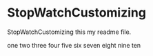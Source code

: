 # StopWatchCustomizing
StopWatchCustomizing
this my readme file.

one two three four five six seven eight nine ten
